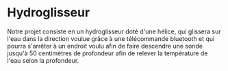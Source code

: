 # Hydroglisseur
Notre projet consiste en un hydroglisseur doté d'une hélice, qui glissera sur l'eau dans la direction voulue grâce à une télécommande bluetooth et qui pourra s'arrêter à un endroit voulu afin de faire descendre une sonde jusqu'à 50 centimètres de profondeur afin de relever la température de l'eau selon la profondeur.
